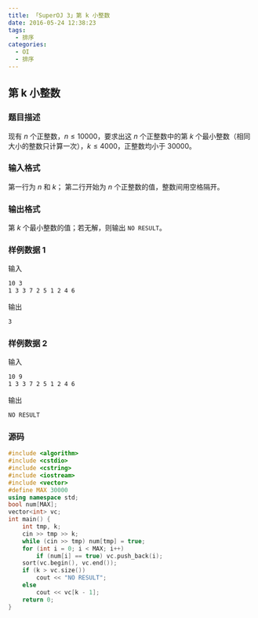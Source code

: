```yaml
---
title: 「SuperOJ 3」第 k 小整数
date: 2016-05-24 12:38:23
tags:
  - 排序
categories:
  - OI
  - 排序
---
```

## 第 k 小整数
### 题目描述
现有 $n$ 个正整数，$n \leq 10000$，要求出这 $n$ 个正整数中的第 $k$ 个最小整数（相同大小的整数只计算一次），$k \leq 4000$，正整数均小于 $30000$。
### 输入格式
第一行为 $n$ 和 $k$；
第二行开始为 $n$ 个正整数的值，整数间用空格隔开。
### 输出格式
第 $k$ 个最小整数的值；若无解，则输出 `NO RESULT`。
<!-- more -->
### 样例数据 1
输入
``` bash
10 3
1 3 3 7 2 5 1 2 4 6
```
输出
``` bash
3
```
### 样例数据 2
输入
``` bash
10 9
1 3 3 7 2 5 1 2 4 6
```
输出
``` bash
NO RESULT
```
### 源码
``` cpp
#include <algorithm>
#include <cstdio>
#include <cstring>
#include <iostream>
#include <vector>
#define MAX 30000
using namespace std;
bool num[MAX];
vector<int> vc;
int main() {
    int tmp, k;
    cin >> tmp >> k;
    while (cin >> tmp) num[tmp] = true;
    for (int i = 0; i < MAX; i++)
        if (num[i] == true) vc.push_back(i);
    sort(vc.begin(), vc.end());
    if (k > vc.size())
        cout << "NO RESULT";
    else
        cout << vc[k - 1];
    return 0;
}
```
